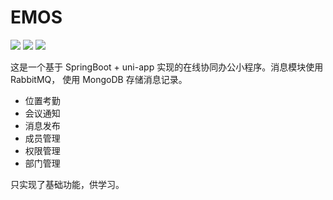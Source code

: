 # EMOS
![](https://img.shields.io/badge/SpringBoot-%20v2.7-green)   ![](https://img.shields.io/badge/Vue-%20v2.0-green)   ![](https://img.shields.io/badge/uniapp-%20v3.5-green)

这是一个基于 SpringBoot + uni-app 实现的在线协同办公小程序。消息模块使用 RabbitMQ， 使用 MongoDB 存储消息记录。

- 位置考勤
- 会议通知
- 消息发布
- 成员管理
- 权限管理
- 部门管理

只实现了基础功能，供学习。
